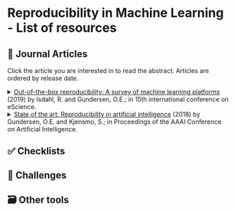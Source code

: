 # Reproducibility in Machine Learning - List of resources

## :page_facing_up: Journal Articles
Click the article you are interested in to read the abstract.
Articles are ordered by release date.

<details>
  <summary>
  <a href="https://ntnuopen.ntnu.no/ntnu-xmlui/bitstream/handle/11250/2655335/IEEE_Systems_Supporting_Reproducibility-4.pdf?sequence=1">
  Out-of-the-box reproducibility: A survey of machine learning platforms</a>
  (2019) by Isdahl, R. and Gundersen, O.E.; 
  in 15th international conference on eScience.
  </summary>

> Even machine learning experiments that are fully
conducted on computers are not necessarily reproducible. An
increasing number of open source and commercial, closed source
machine learning platforms are being developed that help address
this problem. However, there is no standard for assessing and
comparing which features are required to fully support reproducibility. 
We propose a quantitative method that alleviates this
problem. Based on the proposed method we assess and compare
the current state of the art machine learning platforms for how
well they support making empirical results reproducible. Our
results show that BEAT and Floydhub have the best support for
reproducibility with Codalab and Kaggle as close contenders.
The most commonly used machine learning platforms provided
by the big tech companies have poor support for reproducibility.
</details>

<details>
  <summary>
  <a href="https://www.aaai.org/GuideBook2018/17248-73943-GB.pdf">
  State of the art: Reproducibility in artificial intelligence</a>
  (2018) by Gundersen, O.E. and Kjensmo, S.; 
  in Proceedings of the AAAI Conference on Artificial Intelligence.
  </summary>

> Background: Research results in artificial intelligence (AI)
are criticized for not being reproducible. 
Objective: To quantify the state of reproducibility of empirical AI research using six reproducibility metrics measuring three different degrees of reproducibility. 
Hypotheses: 1) AI research is not
documented well enough to reproduce the reported results. 2)
Documentation practices have improved over time. Method:
The literature is reviewed and a set of variables that should be
documented to enable reproducibility are grouped into three
factors: Experiment, Data and Method. The metrics describe
how well the factors have been documented for a paper. 
A total of 400 research papers from the conference series IJCAI
and AAAI have been surveyed using the metrics. Findings:
None of the papers document all of the variables. The metrics
show that between 20% and 30% of the variables for each factor are documented. 
One of the metrics show statistically significant increase over time while the others show no change.
Interpretation: The reproducibility scores decrease with increased documentation requirements. Improvement over time
is found. Conclusion: Both hypotheses are supported.
</details>


## :white_check_mark: Checklists

## :checkered_flag: Challenges

## :card_file_box: Other tools